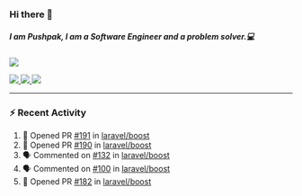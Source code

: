 ### Hi there 👋

##### I am Pushpak, I am a Software Engineer and a problem solver.💻

<a href='https://twitter.com/pushpak1300'><a href="https://pushpak1300.me/" target="_blank">
  <img src="https://img.shields.io/badge/website-%23E34F26.svg?&style=for-the-badge" />
</a> 
 
 <a href="https://twitter.com/pushpak1300" target="_blank">
  <img src="https://img.shields.io/badge/twitter-%231DA1F2.svg?&style=for-the-badge&logo=twitter&logoColor=white" />
</a> 

<a href="https://www.linkedin.com/in/pushpak-c-286b17b1/" target="_blank">
  <img src="https://img.shields.io/badge/linkedin-%230077B5.svg?&style=for-the-badge&logo=linkedin&logoColor=white" />
</a> 

<a href="https://dev.to/pushpak1300/" target="_blank">
  <img src="http://img.shields.io/badge/dev.to-gray?style=for-the-badge&logo=dev.to&?logoColor=white?logoWidth=100?label=" />
</a> 


</p>

---

### ⚡ Recent Activity

<!--START_SECTION:activity-->
1. 💪 Opened PR [#191](https://github.com/laravel/boost/pull/191) in [laravel/boost](https://github.com/laravel/boost)
2. 💪 Opened PR [#190](https://github.com/laravel/boost/pull/190) in [laravel/boost](https://github.com/laravel/boost)
3. 🗣 Commented on [#132](https://github.com/laravel/boost/issues/132#issuecomment-3214138131) in [laravel/boost](https://github.com/laravel/boost)
4. 🗣 Commented on [#100](https://github.com/laravel/boost/issues/100#issuecomment-3213667027) in [laravel/boost](https://github.com/laravel/boost)
5. 💪 Opened PR [#182](https://github.com/laravel/boost/pull/182) in [laravel/boost](https://github.com/laravel/boost)
<!--END_SECTION:activity-->

